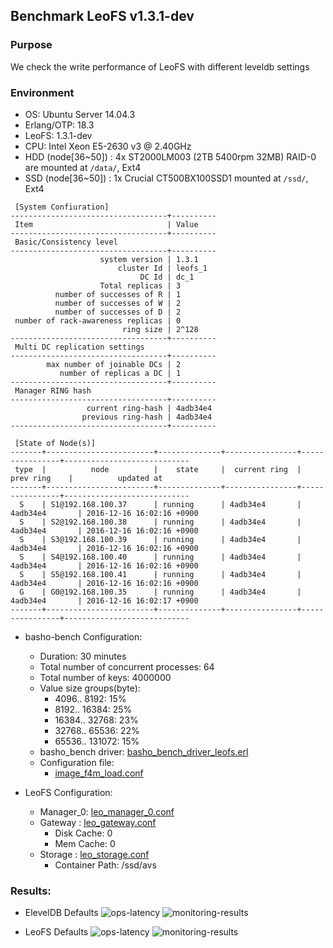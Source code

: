 ## Benchmark LeoFS v1.3.1-dev

### Purpose
We check the write performance of LeoFS with different leveldb settings

### Environment

* OS: Ubuntu Server 14.04.3
* Erlang/OTP: 18.3
* LeoFS: 1.3.1-dev
* CPU: Intel Xeon E5-2630 v3 @ 2.40GHz
* HDD (node[36~50]) : 4x ST2000LM003 (2TB 5400rpm 32MB) RAID-0 are mounted at `/data/`, Ext4
* SSD (node[36~50]) : 1x Crucial CT500BX100SSD1 mounted at `/ssd/`, Ext4

```
 [System Confiuration]
-----------------------------------+----------
 Item                              | Value
-----------------------------------+----------
 Basic/Consistency level
-----------------------------------+----------
                    system version | 1.3.1
                        cluster Id | leofs_1
                             DC Id | dc_1
                    Total replicas | 3
          number of successes of R | 1
          number of successes of W | 2
          number of successes of D | 2
 number of rack-awareness replicas | 0
                         ring size | 2^128
-----------------------------------+----------
 Multi DC replication settings
-----------------------------------+----------
        max number of joinable DCs | 2
           number of replicas a DC | 1
-----------------------------------+----------
 Manager RING hash
-----------------------------------+----------
                 current ring-hash | 4adb34e4
                previous ring-hash | 4adb34e4
-----------------------------------+----------

 [State of Node(s)]
-------+------------------------+--------------+----------------+----------------+----------------------------
 type  |          node          |    state     |  current ring  |   prev ring    |          updated at
-------+------------------------+--------------+----------------+----------------+----------------------------
  S    | S1@192.168.100.37      | running      | 4adb34e4       | 4adb34e4       | 2016-12-16 16:02:16 +0900
  S    | S2@192.168.100.38      | running      | 4adb34e4       | 4adb34e4       | 2016-12-16 16:02:16 +0900
  S    | S3@192.168.100.39      | running      | 4adb34e4       | 4adb34e4       | 2016-12-16 16:02:16 +0900
  S    | S4@192.168.100.40      | running      | 4adb34e4       | 4adb34e4       | 2016-12-16 16:02:16 +0900
  S    | S5@192.168.100.41      | running      | 4adb34e4       | 4adb34e4       | 2016-12-16 16:02:16 +0900
  G    | G0@192.168.100.35      | running      | 4adb34e4       | 4adb34e4       | 2016-12-16 16:02:17 +0900
-------+------------------------+--------------+----------------+----------------+----------------------------

```

* basho-bench Configuration:
    * Duration: 30 minutes
    * Total number of concurrent processes: 64
    * Total number of keys: 4000000
    * Value size groups(byte):
        *    4096..   8192: 15%
        *    8192..  16384: 25%
        *   16384..  32768: 23%
        *   32768..  65536: 22%
        *   65536.. 131072: 15%
    * basho_bench driver: [basho_bench_driver_leofs.erl](https://github.com/leo-project/basho_bench/blob/master/src/basho_bench_driver_leofs.erl)
    * Configuration file: 
        * [image_f4m_load.conf](eldb_def/image_f4m_load.conf)

* LeoFS Configuration:
    * Manager_0: [leo_manager_0.conf](conf/G0/leo_manager.conf)
    * Gateway  : [leo_gateway.conf](conf/G0/leo_gateway.conf)
        * Disk Cache: 0
        * Mem Cache:  0
    * Storage  : [leo_storage.conf](conf/S0/leo_storage.conf)
        * Container Path: /ssd/avs

### Results:
* ElevelDB Defaults
    ![ops-latency](eldb_def/summary.png)
    ![monitoring-results](grafana_def.png)

* LeoFS Defaults
    ![ops-latency](eldb_leofs/summary.png)
    ![monitoring-results](grafana_leofs.png)
